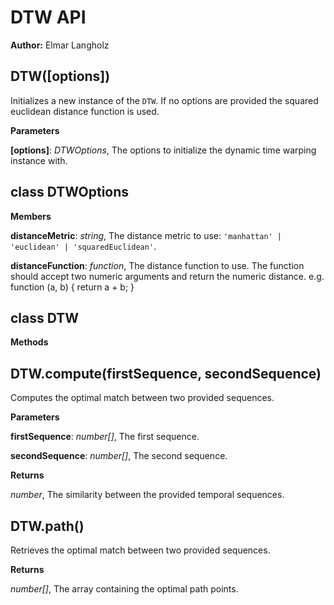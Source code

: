 DTW API
=======
**Author:** Elmar Langholz

DTW(\[options\])
----------------
Initializes a new instance of the `DTW`. If no options are provided the squared euclidean distance function is used.


**Parameters**

**[options]**:  *DTWOptions*,  The options to initialize the dynamic time warping instance with.

class DTWOptions
----------------
**Members**

**distanceMetric**:  *string*,  The distance metric to use: `'manhattan' | 'euclidean' | 'squaredEuclidean'`.

**distanceFunction**:  *function*,  The distance function to use. The function should accept two numeric arguments and return the numeric distance. e.g. function (a, b) { return a + b; }

class DTW
---------
**Methods**

DTW.compute(firstSequence, secondSequence)
------------------------------------------
Computes the optimal match between two provided sequences.


**Parameters**

**firstSequence**:  *number[]*,  The first sequence.

**secondSequence**:  *number[]*,  The second sequence.

**Returns**

*number*,  The similarity between the provided temporal sequences.

DTW.path()
----------
Retrieves the optimal match between two provided sequences.


**Returns**

*number[]*,  The array containing the optimal path points.

